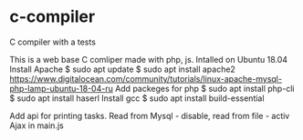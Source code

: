 # c-compiler
 C compiler with a tests

This is a web base C comliper made with php, js.
Intalled on Ubuntu 18.04
Install Apache
$ sudo apt update
$ sudo apt install apache2
https://www.digitalocean.com/community/tutorials/linux-apache-mysql-php-lamp-ubuntu-18-04-ru
Add packeges for php
$ sudo apt install php-cli
$ sudo apt install haserl
Install gcc
$ sudo apt install build-essential 

Add api for printing tasks.
Read from Mysql - disable, read from file - activ  
Ajax in main.js 